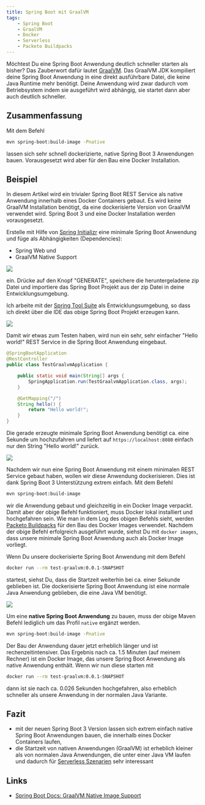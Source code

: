 ```yaml
---
title: Spring Boot mit GraalVM
tags:
    - Spring Boot
    - GraalVM
    - Docker
    - Serverless
    - Packeto Buildpacks
---
```


Möchtest Du eine Spring Boot Anwendung deutlich schneller starten als bisher? Das Zauberwort dafür lautet [GraalVM](https://www.graalvm.org/). Das GraalVM JDK kompiliert deine Spring Boot Anwendung in eine direkt ausführbare Datei, die keine Java Runtime mehr benötigt. Deine Anwendung wird zwar dadurch vom Betriebsystem indem sie ausgeführt wird abhängig, sie startet dann aber auch deutlich schneller.

## Zusammenfassung

Mit dem Befehl

```bash
mvn spring-boot:build-image -Pnative
```

lassen sich sehr schnell dockerizierte, native Spring Boot 3 Anwendungen bauen. Vorausgesetzt wird aber für den Bau eine Docker Installation.

## Beispiel

In diesem Artikel wird ein trivialer Spring Boot REST Service als native Anwendung innerhalb eines Docker Containers gebaut. Es wird keine GraalVM Installation benötigt, da eine dockerisierte Version von GraalVM verwendet wird. Spring Boot 3 und eine Docker Installation werden vorausgesetzt.

Erstelle mit Hilfe von [Spring Initializr](https://start.spring.io/)  eine minimale Spring Boot Anwendung und füge als Abhängigkeiten (Dependencies):
- Spring Web und
- GraalVM Native Support
 
![](/assets/images/spring-boot-graalvm-1.jpg)

ein. Drücke auf den Knopf "GENERATE", speichere die heruntergeladene zip Datei und importiere das Spring Boot Projekt aus der zip Datei in deine Entwicklungsumgebung.

Ich arbeite mit der [Spring Tool Suite](https://spring.io/tools) als Entwicklungsumgebung, so dass ich direkt über die IDE das obige Spring Boot Projekt erzeugen kann.

![](/assets/images/spring-boot-graalvm-2.jpg)

Damit wir etwas zum Testen haben, wird nun ein sehr, sehr einfacher "Hello world!" REST Service in die Spring Boot Anwendung eingebaut.

```java
@SpringBootApplication
@RestController
public class TestGraalvmApplication {

	public static void main(String[] args { 
		SpringApplication.run(TestGraalvmApplication.class, args);
	}

	@GetMapping("/")
	String hello() {
		return "Hello world!";
	}
}
```

Die gerade erzeugte minimale Spring Boot Anwendung benötigt ca. eine Sekunde um hochzufahren und liefert auf `https://localhost:8080` einfach nur den String "Hello world!" zurück.

![](/assets/images/spring-boot-graalvm-3.jpg)

Nachdem wir nun eine Spring Boot Anwendung mit einem minimalen REST Service gebaut haben, wollen wir diese Anwendung dockerisieren. Dies ist dank Spring Boot 3 Unterstützung extrem einfach. Mit dem Befehl

```bash
mvn spring-boot:build-image
```

wir die Anwendung gebaut und gleichzeitig in ein Docker Image verpackt. Damit aber der obige Befehl funktioniert, muss Docker lokal installiert und hochgefahren sein. Wie man in dem Log des obigen Befehls sieht, werden [Packeto Buildpacks](https://paketo.io/docs/concepts/buildpacks/) für den Bau des Docker Images verwendet. Nachdem der obige Befehl erfolgreich ausgeführt wurde, siehst Du mit `docker images`, dass unsere minimale Spring Boot Anwendung auch als Docker Image vorliegt.

Wenn Du unsere dockerisierte Spring Boot Anwendung mit dem Befehl

```bash
docker run --rm test-graalvm:0.0.1-SNAPSHOT
```

startest, siehst Du, dass die Startzeit weiterhin bei ca. einer Sekunde geblieben ist. Die dockerisierte Spring Boot Anwendung ist eine normale Java Anwendung geblieben, die eine Java VM benötigt.

![](/assets/images/spring-boot-graalvm-4.jpg)

Um eine **native Spring Boot Anwendung** zu bauen, muss der obige Maven Befehl lediglich um das Profil `native` ergänzt werden. 

```bash
mvn spring-boot:build-image -Pnative
```

Der Bau der Anwendung dauer jetzt erheblich länger und ist rechenzeitintensiver. Das Ergebnis nach ca. 1.5 Minuten (auf meinem Rechner) ist ein Docker Image, das unsere Spring Boot Anwendung als native Anwendung enthält. Wenn wir nun diese starten mit

```bash
docker run --rm test-graalvm:0.0.1-SNAPSHOT
```

dann ist sie nach ca. 0.026 Sekunden hochgefahren, also erheblich schneller als unsere Anwendung in der normalen Java Variante.

## Fazit

- mit der neuen Spring Boot 3 Version lassen sich extrem einfach native Spring Boot Anwendungen bauen, die innerhalb eines Docker Containers laufen,
- die Startzeit von nativen Anwendungen (GraalVM) ist erheblich kleiner als von normalen Java Anwendungen, die unter einer Java VM laufen und dadurch für [Serverless Szenarien](https://en.wikipedia.org/wiki/Serverless_computing) sehr interessant

## Links
- [Spring Boot Docs: GraalVM Native Image Support](https://docs.spring.io/spring-boot/docs/current/reference/html/native-image.html)